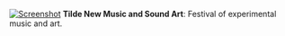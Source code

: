 [![Screenshot](/img/work/proj-4/1.jpg)](https://www.tilde.net.au)
**Tilde New Music and Sound Art**: Festival of experimental music and art. 